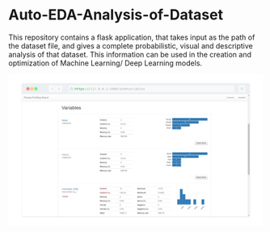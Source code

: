 # Auto-EDA-Analysis-of-Dataset

This repository contains a flask application, that takes input as the path of the dataset file, and gives a complete probabilistic, visual and descriptive analysis of that dataset. This information can be used in the creation and optimization of Machine Learning/ Deep Learning models.

<img src="https://github.com/AkshatRastogi-1nC0re/Auto-EDA-Analysis-of-Dataset/blob/main/images/screenshot.png">
